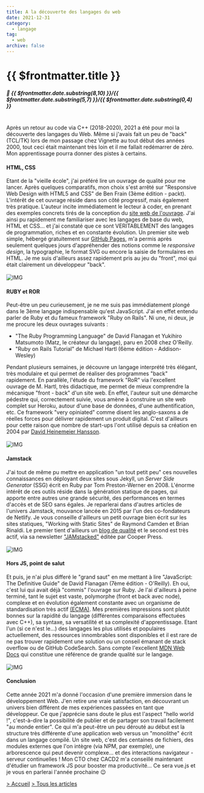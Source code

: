 ```yaml
---
title: A la découverte des langages du web
date: 2021-12-31
category:
  - langage
tag:
  - web
archive: false
---
```

# {{ $frontmatter.title }}
##### :calendar: {{ $frontmatter.date.substring(8,10) }}/{{ $frontmatter.date.substring(5,7) }}/{{ $frontmatter.date.substring(0,4) }}<br><br>

Après un retour au code via C++ (2018-2020), 2021 a été pour moi la découverte des langages du Web. Même si j'avais fait un peu de "back" (TCL/TK) lors de mon passage chez Vignette au tout début des années 2000, tout ceci était maintenant très loin et il me fallait redémarrer de zéro. Mon apprentissage pourra donner des pistes à certains.

#### HTML, CSS
Etant de la "vieille école", j'ai préféré lire un ouvrage de qualité pour me lancer. Après quelques comparatifs, mon choix s'est arrêté sur "Responsive Web Design with HTML5 and CSS" de Ben Frain (3ème édition - packt). L'intérêt de cet ouvrage réside dans son côté progressif, mais également très pratique. L'auteur incite immédiatement le lecteur à coder, en prenant des exemples concrets tirés de la conception du [site web de l'ouvrage]. J'ai ainsi pu rapidement me familiariser avec les langages de base du web, HTML et CSS... et j'ai constaté que ce sont VERITABLEMENT des langages de programmation, riches et en constante évolution. Un premier site web simple, hébergé gratuitement sur [GitHub Pages], m'a permis après seulement quelques jours d'appréhender des notions comme le *responsive design*, la typographie, le format SVG ou encore la saisie de formulaires en HTML. Je me suis d'ailleurs assez rapidement pris au jeu du "front", moi qui était clairement un développeur "back".
<br><br>
![IMG](/assets/img/RWD3rd.webp "Responsive Web Design, Ben Frain")
<br>


#### RUBY et ROR
Peut-être un peu curieusement, je ne me suis pas immédiatement plongé dans le 3ème langage indispensable qu'est JavaScript. J'ai en effet entendu parler de Ruby et du fameux framework "Ruby on Rails". Ni une, ni deux, je me procure les deux ouvrages suivants : 
- "The Ruby Programming Language" de David Flanagan et Yukihiro Matsumoto (Matz, le créateur du langage), paru en 2008 chez O'Reilly.
- "Ruby on Rails Tutorial" de Michael Hartl (6ème édition - Addison-Wesley)

Pendant plusieurs semaines, je découvre un langage interprété très élégant, très modulaire et qui permet de réaliser des programmes "back" rapidement. En parallèle, l'étude du framework "RoR" via l'excellent ouvrage de M. Hartl, très didactique, me permet de mieux comprendre la mécanique "front - back" d'un site web. En effet, l'auteur suit une démarche pédestre qui, correctement suivie, vous amène à construire un site web complet sur Heroku, autour d'une base de données, d'une authentification, etc. Ce framework "very opiniated" comme disent les anglo-saxons a de réelles forces pour délivrer rapidement un produit digital. C'est d'ailleurs pour cette raison que nombre de start-ups l'ont utilisé depuis sa création en 2004 par [David Heinemeier Hansson].
<br><br>
![IMG](/assets/img/ruby_language.webp "The Ruby Programming Language, David Flanagan et Yukihiro Matsumoto")
<br>

#### Jamstack
J'ai tout de même pu mettre en application "un tout petit peu" ces nouvelles connaissances en déployant deux sites sous Jekyll, un *Server Side Generator* (SSG) écrit en Ruby par Tom Preston-Werner en 2008. L'énorme intérêt de ces outils réside dans la génération statique de pages, qui apporte entre autres une grande sécurité, des performances en termes d'accès et de SEO sans égales. Je reparlerai dans d'autres articles de l'univers Jamstack, mouvance lancée en 2015 par l'un des co-fondateurs de Netlify. Je vous conseille d'ailleurs un petit ouvrage bien écrit sur les sites statiques, "Working with Static Sites" de Raymond Camden et Brian Rinaldi. Le premier tient d'ailleurs un [blog de qualité] et le second est très actif, via sa newsletter ["JAMstacked"] éditée par Cooper Press.
<br><br>
![IMG](/assets/img/working_static_sites.webp "Working with Static Sites, Raymon Camden et Brian Rinaldi")
<br>

#### Hors JS, point de salut
Et puis, je n'ai plus differé le "grand saut" en me mettant à lire "JavaScript: The Definitive Guide" de David Flanagan (7ème édition - O'Reilly). Eh oui, c'est lui qui avait déjà "commis" l'ouvrage sur Ruby. Je l'ai d'ailleurs à peine terminé, tant le sujet est vaste, polymorphe (front et back avec node), complexe et en évolution également constante avec un organisme de standardisation très actif [(ECMA)]. Mes premières impressions sont plutôt bonnes sur la rapidité du langage (différentes comparaisons effectuées avec C++), sa syntaxe, sa versatilité et sa complexité d'apprentissage. Etant l'un (si ce n'est le...) des langages les plus utilisés et populaires actuellement, des ressources innombrables sont disponibles et il est rare de ne pas trouver rapidement une solution ou un conseil émanant de stack overflow ou de GitHub CodeSearch. Sans compte l'excellent [MDN Web Docs] qui constitue une référence de grande qualité sur le langage.
<br><br>
![IMG](/assets/img/JS_7th.webp "JavaScript, the Definitive Guide, David Flanagan")
<br> 

#### Conclusion
Cette année 2021 m'a donné l'occasion d'une première immersion dans le développement Web. J'en retire une vraie satisfaction, en découvrant un univers bien différent de mes expériences passées en tant que développeur. Ce que j'apprécie sans doute le plus est l'aspect "hello world !", c'est-à-dire la possibilité de publier et de partager son travail facilement "au monde entier". Ce qui m'a peut-être un peu dérouté au début est la structure très différente d'une application web versus un "monolithe" écrit dans un langage compilé. Un site web, c'est des centaines de fichiers, des modules externes que l'on intègre (via NPM, par exemple), une arborescence qui peut devenir complexe... et des interactions navigateur - serveur continuelles ! Mon CTO chez CACD2 m'a conseillé maintenant d'étudier un framework JS pour booster ma productivité... Ce sera vue.js et je vous en parlerai l'année prochaine :wink:


[blog de qualité]: https://www.raymondcamden.com/
["JAMstacked"]: https://jamstack.email/
[site web de l'ouvrage]: https://rwd.education/
[GitHub Pages]: https://pages.github.com/
[David Heinemeier Hansson]: https://world.hey.com/dhh
[(ECMA)]: https://www.ecma-international.org/technical-committees/tc39/
[MDN Web Docs]: https://developer.mozilla.org/fr/docs/Web/JavaScript


[> Accueil](/) [> Tous les articles](/articles)